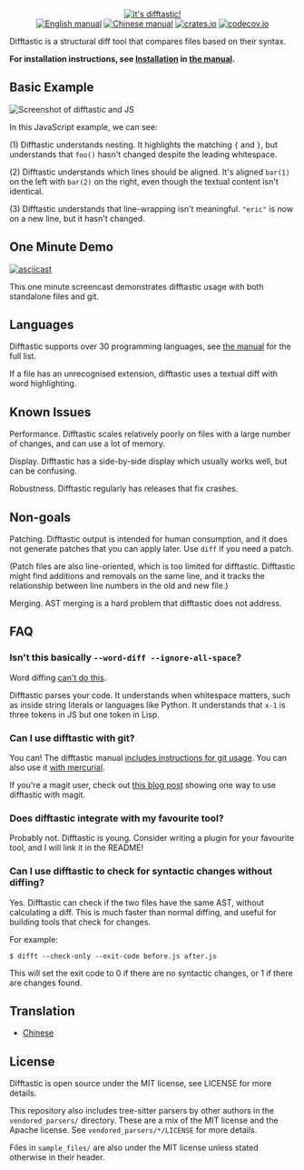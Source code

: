 <p align="center">
  <a href="#readme"><img src="img/logo.png" alt="it's difftastic!"/></a>
  <br>
  <a href="http://difftastic.wilfred.me.uk/"><img src="https://img.shields.io/badge/manual-en-brightgreen?style=flat-square" alt="English manual"></a>
  <a href="https://difftastic.wilfred.me.uk/zh-CN/"><img src="https://img.shields.io/badge/manual-zh--CN-brightgreen?style=flat-square" alt="Chinese manual"></a>
  <a href="https://crates.io/crates/difftastic"><img src="https://img.shields.io/crates/v/difftastic.svg?style=flat-square" alt="crates.io"></a>
  <a href="https://codecov.io/gh/Wilfred/difftastic"><img src="https://img.shields.io/codecov/c/github/Wilfred/difftastic?style=flat-square&token=dZzAZtQT2S" alt="codecov.io"></a>
</p>

Difftastic is a structural diff tool that compares files based on
their syntax.

**For installation instructions, see
[Installation](https://difftastic.wilfred.me.uk/installation.html) in
[the manual](http://difftastic.wilfred.me.uk/).**

## Basic Example

![Screenshot of difftastic and JS](img/js.png)

In this JavaScript example, we can see:

(1) Difftastic understands nesting. It highlights the matching `{` and
`}`, but understands that `foo()` hasn't changed despite the leading
whitespace.

(2) Difftastic understands which lines should be aligned. It's aligned
`bar(1)` on the left with `bar(2)` on the right, even though the
textual content isn't identical.

(3) Difftastic understands that line-wrapping isn't
meaningful. `"eric"` is now on a new line, but it hasn't changed.

## One Minute Demo

[![asciicast](https://asciinema.org/a/480875.svg)](https://asciinema.org/a/480875)

This one minute screencast demonstrates difftastic usage with both
standalone files and git.

## Languages

Difftastic supports over 30 programming languages, see [the
manual](https://difftastic.wilfred.me.uk/) for the full list.

If a file has an unrecognised extension, difftastic uses a
textual diff with word highlighting.

## Known Issues

Performance. Difftastic scales relatively poorly on files with a large
number of changes, and can use a lot of memory.

Display. Difftastic has a side-by-side display which usually works well, but can
be confusing.

Robustness. Difftastic regularly has releases that fix crashes.

## Non-goals

Patching. Difftastic output is intended for human consumption, and it
does not generate patches that you can apply later. Use `diff` if you
need a patch.

(Patch files are also line-oriented, which is too limited for
difftastic. Difftastic might find additions and removals on the same
line, and it tracks the relationship between line numbers in the old
and new file.)

Merging. AST merging is a hard problem that difftastic does not
address.

## FAQ

### Isn't this basically `--word-diff --ignore-all-space`?

Word diffing [can't do
this](https://twitter.com/_wilfredh/status/1510139929971421191/photo/1).

Difftastic parses your code. It understands when whitespace matters,
such as inside string literals or languages like Python. It understands
that `x-1` is three tokens in JS but one token in Lisp.

### Can I use difftastic with git?

You can! The difftastic manual [includes instructions for git
usage](https://difftastic.wilfred.me.uk/git.html). You can also use it
[with mercurial](https://difftastic.wilfred.me.uk/mercurial.html).

If you're a magit user, check out [this blog
post](https://tsdh.org/posts/2022-08-01-difftastic-diffing-with-magit.html)
showing one way to use difftastic with magit.

### Does difftastic integrate with my favourite tool?

Probably not. Difftastic is young. Consider writing a plugin for your
favourite tool, and I will link it in the README!

### Can I use difftastic to check for syntactic changes without diffing?

Yes. Difftastic can check if the two files have the same AST, without
calculating a diff. This is much faster than normal diffing, and
useful for building tools that check for changes.

For example:

```
$ difft --check-only --exit-code before.js after.js
```

This will set the exit code to 0 if there are no syntactic changes, or
1 if there are changes found.

## Translation

+ [Chinese](./translation/zh-CN/README-zh-CN.md)

## License

Difftastic is open source under the MIT license, see LICENSE for more
details.

This repository also includes tree-sitter parsers by other authors in
the `vendored_parsers/` directory. These are a mix of the MIT license and the
Apache license. See `vendored_parsers/*/LICENSE` for more details.

Files in `sample_files/` are also under the MIT license unless stated
otherwise in their header.
